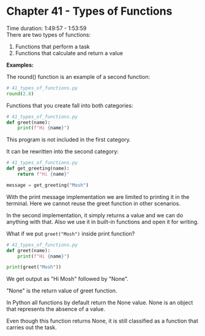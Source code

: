 # Chapter 41 - Types of Functions
Time duration: 1:49:57 - 1:53:59  
There are two types of functions:

1) Functions that perform a task
2) Functions that calculate and return a value

**Examples:**

The round() function is an example of a second function:
```python
# 41_types_of_functions.py
round(2.8)
```

Functions that you create fall into both categories:

```python
# 41_types_of_functions.py
def greet(name):
    print(f"Hi {name}")
```

This program is not included in the first category.

It can be rewritten into the second category:
```python
# 41_types_of_functions.py
def get_greeting(name):
    return f"Hi {name}"

message = get_greeting("Mosh")
```

With the print message implementation we are limited to printing it in the terminal. Here we cannot reuse the greet function in other scenarios.

In the second implementation, it simply returns a value and we can do anything with that. Also we use it in built-in functions and open it for writing.

What if we put `greet("Mosh")` inside print function?

```python
# 41_types_of_functions.py
def greet(name):
    print(f"Hi {name}")

print(greet("Mosh"))
```

We get output as "Hi Mosh" followed by "None".

"None" is the return value of greet function.

In Python all functions by default return the None value. None is an object that represents the absence of a value.

Even though this function returns None, it is still classified as a function that carries out the task. 